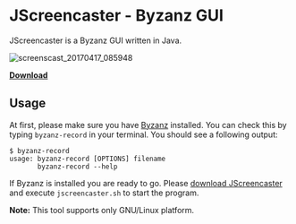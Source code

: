 JScreencaster - Byzanz GUI
==========================

JScreencaster is a Byzanz GUI written in Java.

![screenscast_20170417_085948](https://cloud.githubusercontent.com/assets/803299/25082324/55a203bc-2350-11e7-927d-0183b5917409.gif)

**[Download](https://zaak.github.io/tools/JScreencaser-1.0.0.zip)**

## Usage

At first, please make sure you have [Byzanz](https://wiki.ubuntu.com/CreatingScreencasts) installed.
You can check this by typing `byzanz-record` in your terminal. You should see a following output:

```
$ byzanz-record
usage: byzanz-record [OPTIONS] filename
       byzanz-record --help
```

If Byzanz is installed you are ready to go. Please [download JScreencaster](https://zaak.github.io/tools/JScreencaser-1.0.0.zip)
and execute `jscreencaster.sh` to start the program.

**Note:** This tool supports only GNU/Linux platform.

